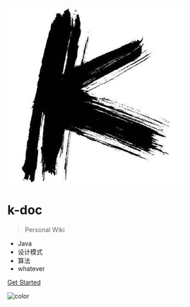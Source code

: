 ![logo](fav.jpg)

# k-doc

> Personal Wiki

* Java
* 设计模式
* 算法
* whatever

[Get Started](README.md)

![color](#ffffff)